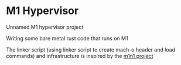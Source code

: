 # M1 Hypervisor
Unnamed M1 hypervisor project

Writing some bare metal rust code that runs on M1

The linker script (using linker script to create mach-o header and load commands) and infrastructure is inspired by the [m1n1 project](https://github.com/AsahiLinux/m1n1)

